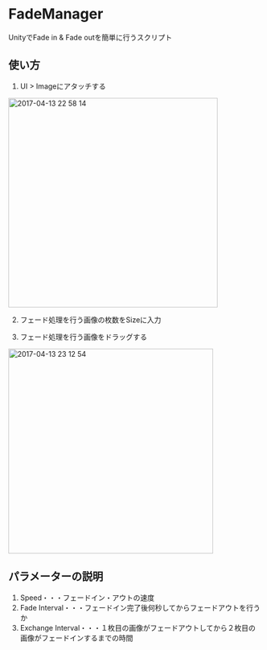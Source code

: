 # FadeManager
UnityでFade in &amp; Fade outを簡単に行うスクリプト

## 使い方

1. UI > Imageにアタッチする
<img width="416" alt="2017-04-13 22 58 14" src="https://cloud.githubusercontent.com/assets/15700036/25008342/61811768-209e-11e7-9598-983a47fba95e.png">

2. フェード処理を行う画像の枚数をSizeに入力

3. フェード処理を行う画像をドラッグする    
<img width="407" alt="2017-04-13 23 12 54" src="https://cloud.githubusercontent.com/assets/15700036/25008472/c1cb9c9c-209e-11e7-9be4-1b8929f3c048.png">

## パラメーターの説明
1. Speed・・・フェードイン・アウトの速度
2. Fade Interval・・・フェードイン完了後何秒してからフェードアウトを行うか
3. Exchange Interval・・・１枚目の画像がフェードアウトしてから２枚目の画像がフェードインするまでの時間


	
